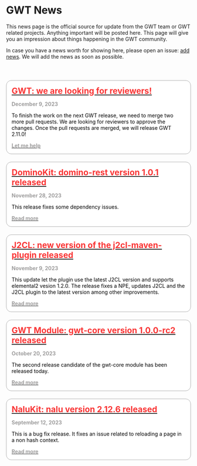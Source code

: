 GWT News
===

This news page is the official source for update from the GWT team or GWT related projects. Anything important will be posted here. This page will give you an impression about things happening in the GWT community. 

In case you have a news worth for showing here, please open an issue: [add news](https://github.com/gwtproject/gwt-site/issues).
We will add the news as soon as possible.

<style>
.container-list-news {
    display: flex;
    flex-direction: column; 
    margin-top: 4em; 
    grid-gap: 1.5em;
    gap: 1.5em;
    box-sizing: border-box;
    /*border: 0 solid white;*/
    width: 100%
}

.container-news {
    padding: 1em;
    border: 1px solid darkgrey;
    border-radius: 1em;
    background: white;
}

.container-headline {
    color: #f93535;
    text-decoration: none;
    font-weight: bold;
    font-size: 160%;    
}

.container-date {
    padding: 1em 0 0 0;
    font-weight: bold;
    color: #9e9d9d;
}

.container-text {
    padding: 1em 0 0 0;
    color: black;
}

.container-link {
    padding: 1em 0 0 0;
    font-weight: bold;
    color: #9e9d9d;
}
</style>
<div class="container-list-news">
    <div class="container-news">
        <a href="https://matrix.to/#/#gwtproject_gwt:gitter.im" target="_blank">
            <div class="container-headline">
                GWT: we are looking for reviewers!
            </div>
        </a>
        <div class="container-date">
            December 9, 2023
        </div>
        <div class="container-text">
            To finish the work on the next GWT release, we need to merge two more pull requests. We are looking for reviewers to approve the changes. Once the pull requests are merged, we will release GWT 2.11.0!
        </div>
           <a href="https://matrix.to/#/#gwtproject_gwt:gitter.im" target="_blank">
            <div class="container-link">
                Let me help 
            </div>
        </a>
    </div>
    <div class="container-news">
        <a href="https://github.com/DominoKit/domino-rest" target="_blank">
            <div class="container-headline">
                DominoKit: domino-rest version 1.0.1 released
            </div>
        </a>
        <div class="container-date">
            November 28, 2023
        </div>
        <div class="container-text">
            This release fixes some dependency issues.
        </div>
           <a href="https://github.com/DominoKit/domino-rest" target="_blank">
            <div class="container-link">
                Read more
            </div>
        </a>
    </div>
    <div class="container-news">
        <a href="https://github.com/Vertispan/j2clmavenplugin/releases/tag/v0.22.0" target="_blank">
            <div class="container-headline">
                J2CL: new version of the j2cl-maven-plugin released
            </div>
        </a>
        <div class="container-date">
            November 9, 2023
        </div>
        <div class="container-text">
            This update let the plugin use the latest J2CL version and supports elemental2 vesion 1.2.0. The release fixes a NPE, updates J2CL and the J2CL plugin to the latest version among other improvements.
        </div>
           <a href="https://github.com/Vertispan/j2clmavenplugin/releases/tag/v0.22.0" target="_blank">
            <div class="container-link">
                Read more
            </div>
        </a>
    </div>
    <div class="container-news">
        <a href="https://github.com/gwtproject/gwt-core/releases/tag/v1.0.0-RC2" target="_blank">
            <div class="container-headline">
                GWT Module: gwt-core version 1.0.0-rc2 released
            </div>
        </a>
        <div class="container-date">
            October 20, 2023
        </div>
        <div class="container-text">
            The second release candidate of the gwt-core module has been released today.
        </div>
        <a href="https://github.com/gwtproject/gwt-core/releases/tag/v1.0.0-RC2" target="_blank">
            <div class="container-link">
                Read more
            </div>
        </a>
  </div>
    <div class="container-news">
        <a href="https://github.com/NaluKit/nalu/releases/tag/2.12.6" target="_blank">
            <div class="container-headline">
                NaluKit: nalu version 2.12.6 released
            </div>
        </a>
        <div class="container-date">
            September 12, 2023
        </div>
        <div class="container-text">
            This is a bug fix release. It fixes an issue related to reloading a page in a non hash context.
        </div>
        <a href="https://github.com/NaluKit/nalu/releases/tag/2.12.6" target="_blank">
            <div class="container-link">
                Read more
            </div>
        </a>
  </div>
</div>




